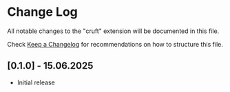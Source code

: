 # Change Log

All notable changes to the "cruft" extension will be documented in this file.

Check [Keep a Changelog](http://keepachangelog.com/) for recommendations on how to structure this file.

## [0.1.0] - 15.06.2025

- Initial release